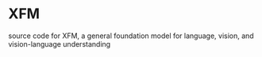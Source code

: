 # XFM
source code for XFM, a general foundation model for language, vision, and vision-language understanding
